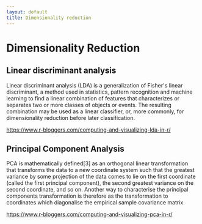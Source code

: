 ```yaml
---
layout: default
title: Dimensionality reduction
---
```



# Dimensionality Reduction

## Linear discriminant analysis

Linear discriminant analysis (LDA) is a generalization of Fisher's linear discriminant, a method used in statistics, pattern recognition and machine learning to find a linear combination of features that characterizes or separates two or more classes of objects or events. The resulting combination may be used as a linear classifier, or, more commonly, for dimensionality reduction before later classification.

https://www.r-bloggers.com/computing-and-visualizing-lda-in-r/

## Principal Component Analysis

PCA is mathematically defined[3] as an orthogonal linear transformation that transforms the data to a new coordinate system such that the greatest variance by some projection of the data comes to lie on the first coordinate (called the first principal component), the second greatest variance on the second coordinate, and so on.
Another way to characterise the principal components transformation is therefore as the transformation to coordinates which diagonalise the empirical sample covariance matrix.


https://www.r-bloggers.com/computing-and-visualizing-pca-in-r/